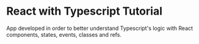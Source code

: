 # React with Typescript Tutorial

App developed in order to better understand Typescript's logic with React components, states, events, classes and refs.
